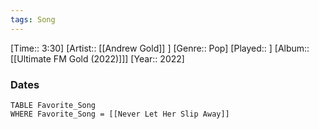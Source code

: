 ```yaml
---
tags: Song  
---
```

[Time:: 3:30]
[Artist:: [[Andrew Gold]] ]
[Genre:: Pop]
[Played:: ]
[Album:: [[Ultimate FM Gold (2022)]]]
[Year:: 2022]
### Dates
````dataview
TABLE Favorite_Song
WHERE Favorite_Song = [[Never Let Her Slip Away]]
````